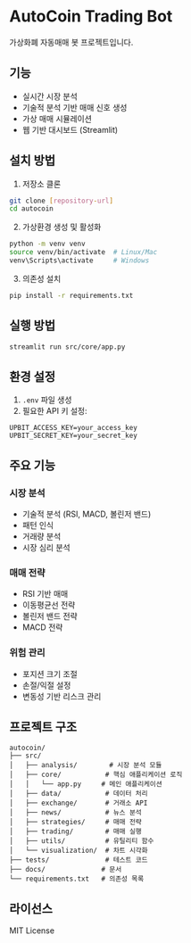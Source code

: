 # AutoCoin Trading Bot

가상화폐 자동매매 봇 프로젝트입니다.

## 기능

- 실시간 시장 분석
- 기술적 분석 기반 매매 신호 생성
- 가상 매매 시뮬레이션
- 웹 기반 대시보드 (Streamlit)

## 설치 방법

1. 저장소 클론
```bash
git clone [repository-url]
cd autocoin
```

2. 가상환경 생성 및 활성화
```bash
python -m venv venv
source venv/bin/activate  # Linux/Mac
venv\Scripts\activate     # Windows
```

3. 의존성 설치
```bash
pip install -r requirements.txt
```

## 실행 방법

```bash
streamlit run src/core/app.py
```

## 환경 설정

1. `.env` 파일 생성
2. 필요한 API 키 설정:
```
UPBIT_ACCESS_KEY=your_access_key
UPBIT_SECRET_KEY=your_secret_key
```

## 주요 기능

### 시장 분석
- 기술적 분석 (RSI, MACD, 볼린저 밴드)
- 패턴 인식
- 거래량 분석
- 시장 심리 분석

### 매매 전략
- RSI 기반 매매
- 이동평균선 전략
- 볼린저 밴드 전략
- MACD 전략

### 위험 관리
- 포지션 크기 조절
- 손절/익절 설정
- 변동성 기반 리스크 관리

## 프로젝트 구조

```
autocoin/
├── src/
│   ├── analysis/        # 시장 분석 모듈
│   ├── core/           # 핵심 애플리케이션 로직
│   │   └── app.py     # 메인 애플리케이션
│   ├── data/           # 데이터 처리
│   ├── exchange/       # 거래소 API
│   ├── news/           # 뉴스 분석
│   ├── strategies/     # 매매 전략
│   ├── trading/        # 매매 실행
│   ├── utils/          # 유틸리티 함수
│   └── visualization/  # 차트 시각화
├── tests/              # 테스트 코드
├── docs/              # 문서
└── requirements.txt   # 의존성 목록
```

## 라이선스

MIT License